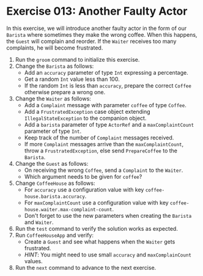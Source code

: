 # Exercise 013: Another Faulty Actor

In this exercise, we will introduce another faulty actor in the form of our `Barista` where sometimes they make the wrong coffee. When this happens, the `Guest` will complain and reorder. If the `Waiter` receives too many complaints, he will become frustrated.

1. Run the `groom` command to initialize this exercise.
2. Change the `Barista` as follows:
    - Add an `accuracy` parameter of type `Int` expressing a percentage.
    - Get a random `Int` value less than 100.
    - If the random `Int` is less than `accuracy`, prepare the correct `Coffee` otherwise prepare a wrong one.
3. Change the `Waiter` as follows:
    - Add a `Complaint` message with parameter `coffee` of type `Coffee`.
    - Add a `FrustratedException` case object extending `IllegalStateException` to the companion object.
    - Add a `barista` parameter of type `ActorRef` and a `maxComplaintCount` parameter of type `Int`.
    - Keep track of the number of `Complaint` messages received.
    - If more `Complaint` messages arrive than the `maxComplaintCount`, throw a `FrustratedException`, else send `PrepareCoffee` to the `Barista`.
4. Change the `Guest` as follows:
    - On receiving the wrong `Coffee`, send a `Complaint` to the `Waiter`.
    - Which argument needs to be given for `coffee`?
5. Change `CoffeeHouse` as follows:
    - For `accuracy` use a configuration value with key `coffee-house.barista.accuracy`.
    - For `maxComplaintCount` use a configuration value with key `coffee-house.waiter.max-complaint-count`.
    - Don't forget to use the new parameters when creating the `Barista` and `Waiter`.
6. Run the `test` command to verify the solution works as expected.
7. Run `CoffeeHouseApp` and verify:
    - Create a `Guest` and see what happens when the `Waiter` gets frustrated.
    - *HINT*: You might need to use small `accuracy` and `maxComplainCount` values.
8. Run the `next` command to advance to the next exercise.

